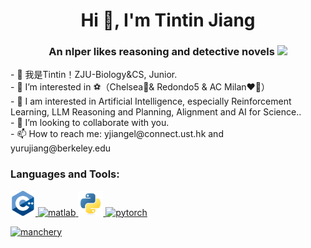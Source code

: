 <h1 align="center">Hi 👋, I'm Tintin Jiang</h1>
<h3 align="center">An nlper likes reasoning and detective novels <img src="https://komarev.com/ghpvc/?username=yurujiang2003&color=blueviolet"></h3> 
- 👋 我是Tintin！ZJU-Biology&CS, Junior.<br>
- 👀 I’m interested in ⚽️（Chelsea💙& Redondo5 & AC Milan♥️🖤）<br>
- 🌱 I am interested in Artificial Intelligence, especially Reinforcement Learning, LLM Reasoning and Planning, Alignment and AI for Science..<br>
- 💞️ I’m looking to collaborate with you.<br>
- 📫 How to reach me: yjiangel@connect.ust.hk and yurujiang@berkeley.edu <br>

<!---
yurujiang2003/yurujiang2003 is a ✨ special ✨ repository because its `README.md` (this file) appears on your GitHub profile.
You can click the Preview link to take a look at your changes.
--->
<h3 align="left">Languages and Tools:</h3>
<p align="left"> <a href="https://www.w3schools.com/cpp/" target="_blank" rel="noreferrer"> <img src="https://raw.githubusercontent.com/devicons/devicon/master/icons/cplusplus/cplusplus-original.svg" alt="cplusplus" width="40" height="40"/> </a> <a href="https://www.mathworks.com/" target="_blank" rel="noreferrer"> <img src="https://upload.wikimedia.org/wikipedia/commons/2/21/Matlab_Logo.png" alt="matlab" width="40" height="40"/> </a> <a href="https://www.python.org" target="_blank" rel="noreferrer"> <img src="https://raw.githubusercontent.com/devicons/devicon/master/icons/python/python-original.svg" alt="python" width="40" height="40"/> </a> <a href="https://pytorch.org/" target="_blank" rel="noreferrer"> <img src="https://www.vectorlogo.zone/logos/pytorch/pytorch-icon.svg" alt="pytorch" width="40" height="40"/> </a> </p>

<p align="left"> <a href="https://github.com/ryo-ma/github-profile-trophy"><img src="https://github-profile-trophy.vercel.app/?username=yurujiang2003&margin-w=5&row=1&column=7" alt="manchery" /></a> </p>
